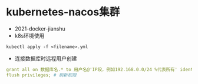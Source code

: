 # kubernetes-nacos集群
* 2021-docker-jianshu  
* k8s环境使用  
```shell
kubectl apply -f <filename>.yml
```
* 连接数据库时远程用户创建  
```yaml  
grant all on 数据库名.* to 用户名@'IP段，例如192.168.0.0/24 %代表所有' identified by '密码'  # 一般是新建用户和授权一起进行的
flush privileges; # 刷新权限
```
